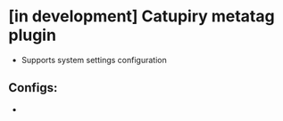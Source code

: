 # [in development] Catupiry metatag plugin

- Supports system settings configuration

## Configs:
-

